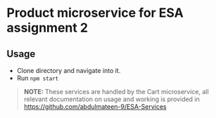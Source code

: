 # Product microservice for ESA assignment 2

## Usage

- Clone directory and navigate into it.
- Run `npm start`

> **NOTE:** These services are handled by the Cart microservice, all relevant documentation on usage and working is provided in https://github.com/abdulmateen-9/ESA-Services
